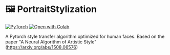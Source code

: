 # 🖼️ PortraitStylization

[![PyTorch](https://img.shields.io/badge/PyTorch-%23EE4C2C.svg?style=for-the-badge&logo=PyTorch&logoColor=white)](https://pytorch.org/)
[![Open with Colab](https://img.shields.io/badge/Colab-F9AB00?style=for-the-badge&logo=googlecolab&color=525252)](https://colab.research.google.com/github/thiagoambiel/PortraitStylization/blob/colab/notebooks/PortraitStylization_Demo.ipynb)

A Pytorch style transfer algorithm optimized for human faces. Based on the paper "A Neural Algorithm of Artistic Style" (https://arxiv.org/abs/1508.06576)